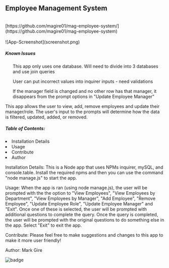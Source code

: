 <h2>Employee Management System</h2> 
<br>
[https://github.com/magire01/mag-employee-system/](https://github.com/magire01/mag-employee-system)
<br>

<br>
![App-Screenshot](screenshot.png)
<br>
<h5> Known Issues</h5>
<ul> This app only uses one database. Will need to divide into 3 databases and use join queries </ul>
<ul> User can put incorrect values into inquirer inputs - need validations</ul>
<ul> If the manager field is changed and no other row has that manager, it disappears from the prompt options in "Update Employee Manager" </ul>
<p>This app allows the user to view, add, remove employees and update their manager/role. The user's input to the prompts will determine how the data is filtered, updated, added, or removed. </p>

 <h5>Table of Contents:</h5>
  <li> Installation Details </li>
  <li> Usage </li>
  <li> Contribute </li>
  <li> Author </li>
 
 Installation Details: 
 This is a Node app that uses NPMs inquirer, mySQL, and console.table. Install the required npms and then you can use the command "node manage.js" to start the app.

 Usage:
 When the app is ran (using node manage.js), the user will be prompted with the the option to "View Employees", "View Employees by Department", "View Employees by Manager", "Add Employee", "Remove Employee", "Update Employee Role", "Update Employee Manager" and "Exit". Once one of these is selected, the user will be prompted with additional questions to complete the query. Once the query is completed, the user will be prompted with the original questions to do something else in the app. Select "Exit" to exit the app.

 Contribute:
 Please feel free to make suggestions and changes to this app to make it more user friendly!


Author: Mark Gire

 ![badge](https://img.shields.io/badge/license-MG-brightgreen) 